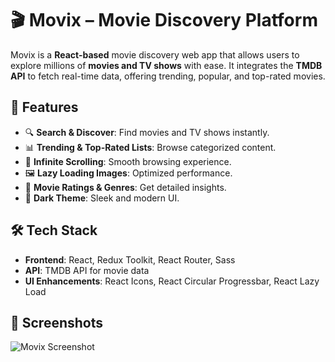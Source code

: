 # 🎬 Movix – Movie Discovery Platform  

Movix is a **React-based** movie discovery web app that allows users to explore millions of **movies and TV shows** with ease. It integrates the **TMDB API** to fetch real-time data, offering trending, popular, and top-rated movies.  

## 🚀 Features  
- 🔍 **Search & Discover**: Find movies and TV shows instantly.  
- 📊 **Trending & Top-Rated Lists**: Browse categorized content.  
- 🔄 **Infinite Scrolling**: Smooth browsing experience.  
- 🖼️ **Lazy Loading Images**: Optimized performance.  
- 🎯 **Movie Ratings & Genres**: Get detailed insights.  
- 🌙 **Dark Theme**: Sleek and modern UI.  

## 🛠️ Tech Stack  
- **Frontend**: React, Redux Toolkit, React Router, Sass  
- **API**: TMDB API for movie data  
- **UI Enhancements**: React Icons, React Circular Progressbar, React Lazy Load  

## 📸 Screenshots  
![Movix Screenshot](https://github.com/user-attachments/assets/333cf83a-86c0-4952-a8ae-b033eaf17e3e)
